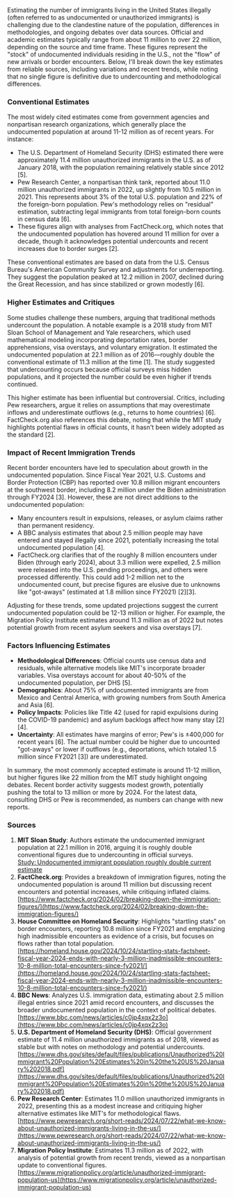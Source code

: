 Estimating the number of immigrants living in the United States illegally (often referred to as undocumented or unauthorized immigrants) is challenging due to the clandestine nature of the population, differences in methodologies, and ongoing debates over data sources. Official and academic estimates typically range from about 11 million to over 22 million, depending on the source and time frame. These figures represent the "stock" of undocumented individuals residing in the U.S., not the "flow" of new arrivals or border encounters. Below, I'll break down the key estimates from reliable sources, including variations and recent trends, while noting that no single figure is definitive due to undercounting and methodological differences.

### Conventional Estimates
The most widely cited estimates come from government agencies and nonpartisan research organizations, which generally place the undocumented population at around 11-12 million as of recent years. For instance:
- The U.S. Department of Homeland Security (DHS) estimated there were approximately 11.4 million unauthorized immigrants in the U.S. as of January 2018, with the population remaining relatively stable since 2012 [5].
- Pew Research Center, a nonpartisan think tank, reported about 11.0 million unauthorized immigrants in 2022, up slightly from 10.5 million in 2021. This represents about 3% of the total U.S. population and 22% of the foreign-born population. Pew's methodology relies on "residual" estimation, subtracting legal immigrants from total foreign-born counts in census data [6].
- These figures align with analyses from FactCheck.org, which notes that the undocumented population has hovered around 11 million for over a decade, though it acknowledges potential undercounts and recent increases due to border surges [2].

These conventional estimates are based on data from the U.S. Census Bureau's American Community Survey and adjustments for underreporting. They suggest the population peaked at 12.2 million in 2007, declined during the Great Recession, and has since stabilized or grown modestly [6].

### Higher Estimates and Critiques
Some studies challenge these numbers, arguing that traditional methods undercount the population. A notable example is a 2018 study from MIT Sloan School of Management and Yale researchers, which used mathematical modeling incorporating deportation rates, border apprehensions, visa overstays, and voluntary emigration. It estimated the undocumented population at 22.1 million as of 2016—roughly double the conventional estimate of 11.3 million at the time [1]. The study suggested that undercounting occurs because official surveys miss hidden populations, and it projected the number could be even higher if trends continued.

This higher estimate has been influential but controversial. Critics, including Pew researchers, argue it relies on assumptions that may overestimate inflows and underestimate outflows (e.g., returns to home countries) [6]. FactCheck.org also references this debate, noting that while the MIT study highlights potential flaws in official counts, it hasn't been widely adopted as the standard [2].

### Impact of Recent Immigration Trends
Recent border encounters have led to speculation about growth in the undocumented population. Since Fiscal Year 2021, U.S. Customs and Border Protection (CBP) has reported over 10.8 million migrant encounters at the southwest border, including 8.2 million under the Biden administration through FY2024 [3]. However, these are not direct additions to the undocumented population:
- Many encounters result in expulsions, releases, or asylum claims rather than permanent residency.
- A BBC analysis estimates that about 2.5 million people may have entered and stayed illegally since 2021, potentially increasing the total undocumented population [4].
- FactCheck.org clarifies that of the roughly 8 million encounters under Biden (through early 2024), about 3.3 million were expelled, 2.5 million were released into the U.S. pending proceedings, and others were processed differently. This could add 1-2 million net to the undocumented count, but precise figures are elusive due to unknowns like "got-aways" (estimated at 1.8 million since FY2021) [2][3].

Adjusting for these trends, some updated projections suggest the current undocumented population could be 12-13 million or higher. For example, the Migration Policy Institute estimates around 11.3 million as of 2022 but notes potential growth from recent asylum seekers and visa overstays [7].

### Factors Influencing Estimates
- **Methodological Differences**: Official counts use census data and residuals, while alternative models like MIT's incorporate broader variables. Visa overstays account for about 40-50% of the undocumented population, per DHS [5].
- **Demographics**: About 75% of undocumented immigrants are from Mexico and Central America, with growing numbers from South America and Asia [6].
- **Policy Impacts**: Policies like Title 42 (used for rapid expulsions during the COVID-19 pandemic) and asylum backlogs affect how many stay [2][4].
- **Uncertainty**: All estimates have margins of error; Pew's is ±400,000 for recent years [6]. The actual number could be higher due to uncounted "got-aways" or lower if outflows (e.g., deportations, which totaled 1.5 million since FY2021 [3]) are underestimated.

In summary, the most commonly accepted estimate is around 11-12 million, but higher figures like 22 million from the MIT study highlight ongoing debates. Recent border activity suggests modest growth, potentially pushing the total to 13 million or more by 2024. For the latest data, consulting DHS or Pew is recommended, as numbers can change with new reports.

### Sources
1. **MIT Sloan Study**: Authors estimate the undocumented immigrant population at 22.1 million in 2016, arguing it is roughly double conventional figures due to undercounting in official surveys. [Study: Undocumented immigrant population roughly double current estimate](https://mitsloan.mit.edu/ideas-made-to-matter/study-undocumented-immigrant-population-roughly-double-current-estimate)  
2. **FactCheck.org**: Provides a breakdown of immigration figures, noting the undocumented population is around 11 million but discussing recent encounters and potential increases, while critiquing inflated claims. [https://www.factcheck.org/2024/02/breaking-down-the-immigration-figures/](https://www.factcheck.org/2024/02/breaking-down-the-immigration-figures/)  
3. **House Committee on Homeland Security**: Highlights "startling stats" on border encounters, reporting 10.8 million since FY2021 and emphasizing high inadmissible encounters as evidence of a crisis, but focuses on flows rather than total population. [https://homeland.house.gov/2024/10/24/startling-stats-factsheet-fiscal-year-2024-ends-with-nearly-3-million-inadmissible-encounters-10-8-million-total-encounters-since-fy2021/](https://homeland.house.gov/2024/10/24/startling-stats-factsheet-fiscal-year-2024-ends-with-nearly-3-million-inadmissible-encounters-10-8-million-total-encounters-since-fy2021/)  
4. **BBC News**: Analyzes U.S. immigration data, estimating about 2.5 million illegal entries since 2021 amid record encounters, and discusses the broader undocumented population in the context of political debates. [https://www.bbc.com/news/articles/c0jp4xqx2z3o](https://www.bbc.com/news/articles/c0jp4xqx2z3o)  
5. **U.S. Department of Homeland Security (DHS)**: Official government estimate of 11.4 million unauthorized immigrants as of 2018, viewed as stable but with notes on methodology and potential undercounts. [https://www.dhs.gov/sites/default/files/publications/Unauthorized%20Immigrant%20Population%20Estimates%20in%20the%20US%20January%202018.pdf](https://www.dhs.gov/sites/default/files/publications/Unauthorized%20Immigrant%20Population%20Estimates%20in%20the%20US%20January%202018.pdf)  
6. **Pew Research Center**: Estimates 11.0 million unauthorized immigrants in 2022, presenting this as a modest increase and critiquing higher alternative estimates like MIT's for methodological flaws. [https://www.pewresearch.org/short-reads/2024/07/22/what-we-know-about-unauthorized-immigrants-living-in-the-us/](https://www.pewresearch.org/short-reads/2024/07/22/what-we-know-about-unauthorized-immigrants-living-in-the-us/)  
7. **Migration Policy Institute**: Estimates 11.3 million as of 2022, with analysis of potential growth from recent trends, viewed as a nonpartisan update to conventional figures. [https://www.migrationpolicy.org/article/unauthorized-immigrant-population-us](https://www.migrationpolicy.org/article/unauthorized-immigrant-population-us)